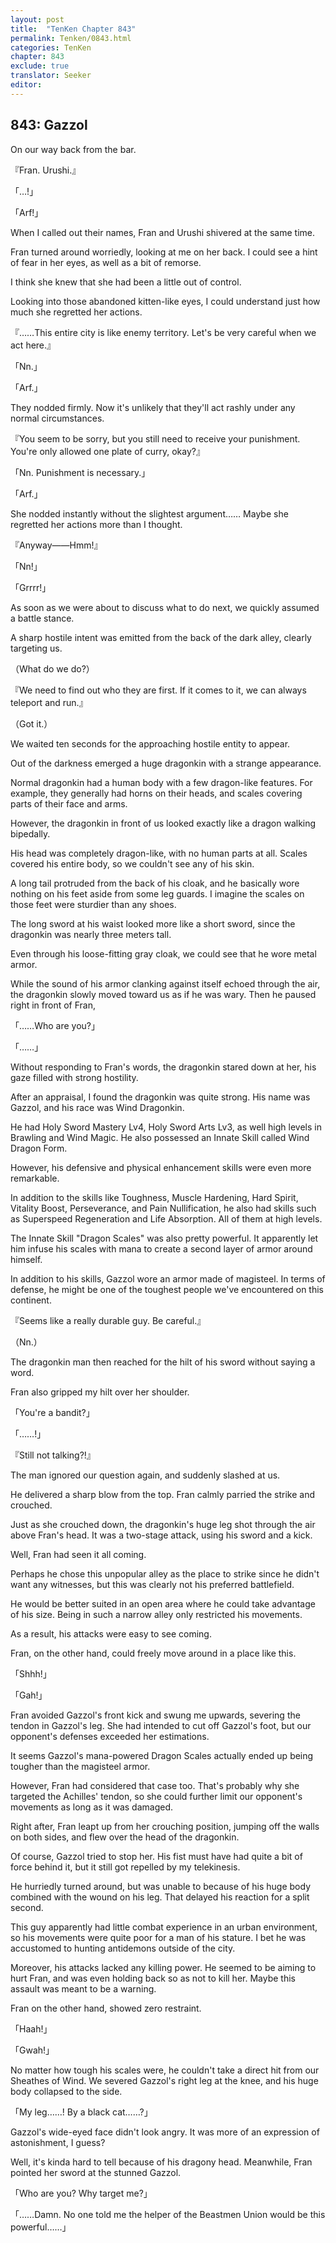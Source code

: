 ```yaml
---
layout: post
title:  "TenKen Chapter 843"
permalink: Tenken/0843.html
categories: TenKen
chapter: 843
exclude: true
translator: Seeker
editor: 
---
```

<h2 id="ch843">843: Gazzol</h2>

 On our way back from the bar.

『Fran. Urushi.』

「…!」

「Arf!」

 When I called out their names, Fran and Urushi shivered at the same time.

 Fran turned around worriedly, looking at me on her back. I could see a hint of fear in her eyes, as well as a bit of remorse.

 I think she knew that she had been a little out of control.

 Looking into those abandoned kitten-like eyes, I could understand just how much she regretted her actions.

『……This entire city is like enemy territory. Let's be very careful when we act here.』

「Nn.」

「Arf.」

 They nodded firmly. Now it's unlikely that they'll act rashly under any normal circumstances.

『You seem to be sorry, but you still need to receive your punishment. You're only allowed one plate of curry, okay?』

「Nn. Punishment is necessary.」

「Arf.」

 She nodded instantly without the slightest argument…… Maybe she regretted her actions more than I thought.

『Anyway――Hmm!』

「Nn!」

「Grrrr!」

 As soon as we were about to discuss what to do next, we quickly assumed a battle stance.

 A sharp hostile intent was emitted from the back of the dark alley, clearly targeting us.

（What do we do?）

『We need to find out who they are first. If it comes to it, we can always teleport and run.』

（Got it.）

 We waited ten seconds for the approaching hostile entity to appear.

 Out of the darkness emerged a huge dragonkin with a strange appearance.

 Normal dragonkin had a human body with a few dragon-like features. For example, they generally had horns on their heads, and scales covering parts of their face and arms.

 However, the dragonkin in front of us looked exactly like a dragon walking bipedally.

 His head was completely dragon-like, with no human parts at all. Scales covered his entire body, so we couldn't see any of his skin.

 A long tail protruded from the back of his cloak, and he basically wore nothing on his feet aside from some leg guards. I imagine the scales on those feet were sturdier than any shoes.

 The long sword at his waist looked more like a short sword, since the dragonkin was nearly three meters tall.

 Even through his loose-fitting gray cloak, we could see that he wore metal armor.

 While the sound of his armor clanking against itself echoed through the air, the dragonkin slowly moved toward us as if he was wary. Then he paused right in front of Fran, 

「……Who are you?」

「……」

 Without responding to Fran's words, the dragonkin stared down at her, his gaze filled with strong hostility.

 After an appraisal, I found the dragonkin was quite strong. His name was Gazzol, and his race was Wind Dragonkin.

 He had Holy Sword Mastery Lv4, Holy Sword Arts Lv3, as well high levels in Brawling and Wind Magic. He also possessed an Innate Skill called Wind Dragon Form.

 However, his defensive and physical enhancement skills were even more remarkable.

 In addition to the skills like Toughness, Muscle Hardening, Hard Spirit, Vitality Boost, Perseverance, and Pain Nullification, he also had skills such as Superspeed Regeneration and Life Absorption. All of them at high levels.

 The Innate Skill "Dragon Scales" was also pretty powerful. It apparently let him infuse his scales with mana to create a second layer of armor around himself.

 In addition to his skills, Gazzol wore an armor made of magisteel. In terms of defense, he might be one of the toughest people we've encountered on this continent.

『Seems like a really durable guy. Be careful.』

（Nn.）

 The dragonkin man then reached for the hilt of his sword without saying a word.

 Fran also gripped my hilt over her shoulder.

「You're a bandit?」

「……!」

『Still not talking?!』

 The man ignored our question again, and suddenly slashed at us.

 He delivered a sharp blow from the top. Fran calmly parried the strike and crouched.

 Just as she crouched down, the dragonkin's huge leg shot through the air above Fran's head. It was a two-stage attack, using his sword and a kick.

 Well, Fran had seen it all coming.

 Perhaps he chose this unpopular alley as the place to strike since he didn't want any witnesses, but this was clearly not his preferred battlefield.

 He would be better suited in an open area where he could take advantage of his size. Being in such a narrow alley only restricted his movements.

 As a result, his attacks were easy to see coming.

 Fran, on the other hand, could freely move around in a place like this.

「Shhh!」

「Gah!」

 Fran avoided Gazzol's front kick and swung me upwards, severing the tendon in Gazzol's leg. She had intended to cut off Gazzol's foot, but our opponent's defenses exceeded her estimations.

 It seems Gazzol's mana-powered Dragon Scales actually ended up being tougher than the magisteel armor.

 However, Fran had considered that case too. That's probably why she targeted the Achilles' tendon, so she could further limit our opponent's movements as long as it was damaged.

 Right after, Fran leapt up from her crouching position, jumping off the walls on both sides, and flew over the head of the dragonkin.

 Of course, Gazzol tried to stop her. His fist must have had quite a bit of force behind it, but it still got repelled by my telekinesis.

 He hurriedly turned around, but was unable to because of his huge body combined with the wound on his leg. That delayed his reaction for a split second.

 This guy apparently had little combat experience in an urban environment, so his movements were quite poor for a man of his stature. I bet he was accustomed to hunting antidemons outside of the city.

 Moreover, his attacks lacked any killing power. He seemed to be aiming to hurt Fran, and was even holding back so as not to kill her. Maybe this assault was meant to be a warning.

 Fran on the other hand, showed zero restraint.

「Haah!」

「Gwah!」

 No matter how tough his scales were, he couldn't take a direct hit from our Sheathes of Wind. We severed Gazzol's right leg at the knee, and his huge body collapsed to the side.

「My leg……! By a black cat……?」

 Gazzol's wide-eyed face didn't look angry. It was more of an expression of astonishment, I guess?

 Well, it's kinda hard to tell because of his dragony head. Meanwhile, Fran pointed her sword at the stunned Gazzol.

「Who are you? Why target me?」

「……Damn. No one told me the helper of the Beastmen Union would be this powerful……」



